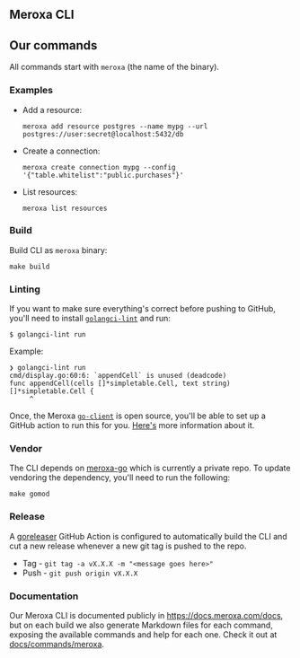 ## Meroxa CLI

## Our commands

All commands start with `meroxa` (the name of the binary).

### Examples

* Add a resource:
    ```
    meroxa add resource postgres --name mypg --url postgres://user:secret@localhost:5432/db
    ```
* Create a connection:
    ```
    meroxa create connection mypg --config '{"table.whitelist":"public.purchases"}'
    ```
* List resources:
    ```
    meroxa list resources
    ```

### Build

Build CLI as `meroxa` binary:

```
make build
```

### Linting


If you want to make sure everything's correct before pushing to GitHub, you'll need to install [`golangci-lint`](https://golangci-lint.run/) and run:

```
$ golangci-lint run
```

Example:

```
❯ golangci-lint run
cmd/display.go:60:6: `appendCell` is unused (deadcode)
func appendCell(cells []*simpletable.Cell, text string) []*simpletable.Cell {
     ^
```

Once, the Meroxa [`go-client`](http://github.com/meroxa/meroxa-go) is open source, you'll be able to set up a GitHub action to run this for you. [Here's](https://github.com/golangci/golangci-lint-action#how-to-use) more information about it.

### Vendor

The CLI depends on [meroxa-go](github.com/meroxa/meroxa-go) which is currently
a private repo. To update vendoring the dependency, you'll need to run the following:

```
make gomod
```

### Release

A [goreleaser](https://github.com/goreleaser/goreleaser) GitHub Action is
configured to automatically build the CLI and cut a new release whenever a new
git tag is pushed to the repo.

* Tag - `git tag -a vX.X.X -m "<message goes here>"`
* Push - `git push origin vX.X.X`

### Documentation

Our Meroxa CLI is documented publicly in https://docs.meroxa.com/docs, but on each build we also generate Markdown files for each command, exposing the available commands and help for each one. Check it out at [docs/commands/meroxa](docs/commands/meroxa.md).